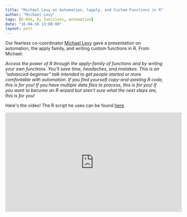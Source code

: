 ```yaml
---
title: "Michael Levy on Automation, lapply, and Custom Functions in R"
author: "Michael Levy"
tags: [D-RUG, R, functions, automation]
date: "16-04-16 13:00:00"
layout: post
---
```


Our fearless co-coordinator [Michael Levy](http://michaellevy.name/) gave a presentation on automation, the apply family, and writing custom functions in R.  From Michael:

   *Access the power of R through the apply-family of functions and by writing your own functions. You’ll save time, headaches,    and mistakes. This is an “advanced-beginner” talk intended to get people started or more comfortable with automation. If you    find yourself copy-and-pasting R code, this is for you! If you have multiple data files to process, this is for you! If you    want to become an R wizard but aren’t sure what the next steps are, this is for you!*

Here's the video!  The R script he uses can be found [here](https://dl.dropboxusercontent.com/s/nn8mlw5ywktz8tg/script.R?dl=0).  


<iframe width="560" height="315" src="https://www.youtube.com/embed/xTUzbOzRGIE" frameborder="0" allowfullscreen></iframe>



